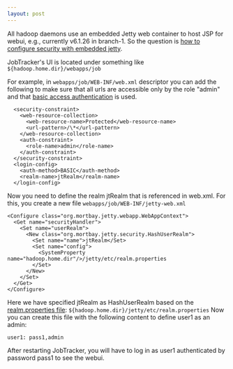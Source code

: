 ```yaml
---
layout: post
---
```


All hadoop daemons use an embedded Jetty web container to host JSP for webui, e.g., currently v6.1.26 in branch-1. So the question is [how to configure security with embedded jetty](http://docs.codehaus.org/display/JETTY/How+to+Configure+Security+with+Embedded+Jetty).

JobTracker's UI is located under something like `${hadoop.home.dir}/webapps/job`

For example, in `webapps/job/WEB-INF/web.xml` descriptor you can add the following to make sure that all urls are accessible only by the role "admin" and that [basic access authentication](http://en.wikipedia.org/wiki/Basic_access_authentication) is used.


~~~
  <security-constraint>
    <web-resource-collection>
      <web-resource-name>Protected</web-resource-name>
      <url-pattern>/\*</url-pattern>
    </web-resource-collection>
    <auth-constraint>
      <role-name>admin</role-name>
    </auth-constraint>
  </security-constraint>
  <login-config>
    <auth-method>BASIC</auth-method>
    <realm-name>jtRealm</realm-name>
  </login-config>
~~~

Now you need to define the realm jtRealm that is referenced in web.xml. For this, you create a new file `webapps/job/WEB-INF/jetty-web.xml`

~~~
<Configure class="org.mortbay.jetty.webapp.WebAppContext">
  <Get name="securityHandler">
    <Set name="userRealm">
      <New class="org.mortbay.jetty.security.HashUserRealm">
        <Set name="name">jtRealm</Set>
        <Set name="config">
          <SystemProperty name="hadoop.home.dir"/>/jetty/etc/realm.properties
        </Set>
      </New>
    </Set>
  </Get>
</Configure>
~~~

Here we have specified jtRealm as HashUserRealm based on the [realm.properties file](http://docs.codehaus.org/display/JETTY/Realms): `${hadoop.home.dir}/jetty/etc/realm.properties`
Now you can create this file with the following content to define user1 as an admin:

`user1: pass1,admin`

After restarting JobTracker, you will have to log in as user1 authenticated by password pass1 to see the webui.


